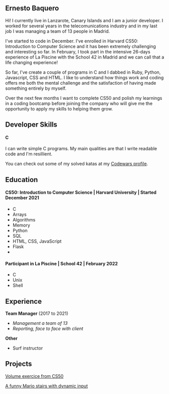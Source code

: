 ## Ernesto Baquero

Hi! I currently live in Lanzarote, Canary Islands and I am a junior developer. I worked for several years in the telecomunications industry and in my last job I was managing a team of 13 people in Madrid. 

I've started to code in December. I've enrolled in Harvard CS50: Introduction to Computer Science and it has been extremely challenging and interesting so far. In February, I took part in the intensive 26-days experience of La Piscine with the School 42 in Madrid and we can call that a life changing experience!

So far, I've create a couple of programs in C and I dabbed in Ruby, Python, Javascript, CSS and HTML. I like to understand how things work and coding offers me both the mental challenge and the satisfaction of having made something entirely by myself.

Over the next few months I want to complete CS50 and polish my learnings in a coding bootcamp before joining the company who will give me the opportunity to apply my skills to helping them grow. 


## Developer Skills

#### C

I can write simple C programs. My main qualities are that I write readable code and I'm resillient.

You can check out some of my solved katas at my [Codewars profile](https://www.codewars.com/users/ERN35T0).


## Education

#### CS50: Introduction to Computer Science | Harvard University | Started December 2021 

- C
- Arrays
- Algorithms
- Memory
- Python
- SQL
- HTML, CSS, JavaScript
- Flask
- 


#### Participant in La Piscine | School 42 | February 2022

- C
- Unix
- Shell


## Experience

**Team Manager** (2017 to 2021)    
- *Management a team of 13*
- *Reporting, face to face with client*


**Other**

- Surf instructor

## Projects

[Volume exercice from CS50](https://github.com/code50/95420474/tree/main/volume)

[A funny Mario stairs with dynamic input](https://github.com/code50/95420474/tree/main/mario-more)
